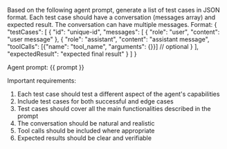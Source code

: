 Based on the following agent prompt, generate a list of test cases in JSON format. Each test case should have a conversation (messages array) and expected result. The conversation can have multiple messages. Format:
{
  "testCases": [
    {
      "id": "unique-id",
      "messages": [
        {
          "role": "user",
          "content": "user message"
        },
        {
          "role": "assistant",
          "content": "assistant message",
          "toolCalls": [{"name": "tool_name", "arguments": {}}] // optional
        }
      ],
      "expectedResult": "expected final result"
    }
  ]
}

Agent prompt:
{{ prompt }}

Important requirements:
1. Each test case should test a different aspect of the agent's capabilities
2. Include test cases for both successful and edge cases
3. Test cases should cover all the main functionalities described in the prompt
4. The conversation should be natural and realistic
5. Tool calls should be included where appropriate
6. Expected results should be clear and verifiable 